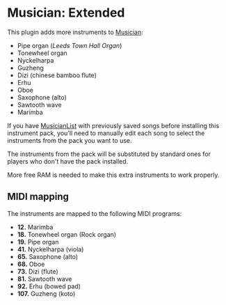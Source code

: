 Musician: Extended
==================
This plugin adds more instruments to [Musician](https://github.com/LenweSaralonde/Musician):

* Pipe organ (*Leeds Town Hall Organ*)
* Tonewheel organ
* Nyckelharpa
* Guzheng
* Dizi (chinese bamboo flute)
* Erhu
* Oboe
* Saxophone (alto)
* Sawtooth wave
* Marimba

If you have [MusicianList](https://github.com/LenweSaralonde/MusicianList) with previously saved songs before installing this instrument pack, you'll need to manually edit each song to select the instruments from the pack you want to use.

The instruments from the pack will be substituted by standard ones for players who don't have the pack installed.

More free RAM is needed to make this extra instruments to work properly.

MIDI mapping
------------
The instruments are mapped to the following MIDI programs:

* **12.** Marimba
* **18.** Tonewheel organ (Rock organ)
* **19.** Pipe organ
* **41.** Nyckelharpa (viola)
* **65.** Saxophone (alto)
* **68.** Oboe
* **73.** Dizi (flute)
* **81.** Sawtooth wave
* **92.** Erhu (bowed pad)
* **107.** Guzheng (koto)